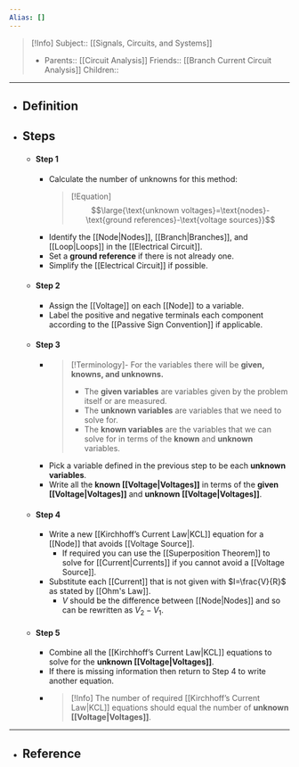 ```yaml
---
Alias: []
---
```

> [!Info]
> Subject:: [[Signals, Circuits, and Systems]]
> - Parents:: [[Circuit Analysis]]
> Friends:: [[Branch Current Circuit Analysis]]
> Children:: 
---
- ## Definition
- ## Steps
	- #### Step 1
		- Calculate the number of unknowns for this method:
		  > [!Equation]
		  > $$\large{\text{unknown voltages}=\text{nodes}-\text{ground references}-\text{voltage sources}}$$
		- Identify the [[Node|Nodes]], [[Branch|Branches]], and [[Loop|Loops]] in the [[Electrical Circuit]].
		- Set a **ground reference** if there is not already one.
		- Simplify the [[Electrical Circuit]] if possible.
	- #### Step 2
		- Assign the [[Voltage]] on each [[Node]] to a variable.
		- Label the positive and negative terminals each component according to the [[Passive Sign Convention]] if applicable.
	- #### Step 3
		- > [!Terminology]-
		  > For the variables there will be **given, knowns, and unknowns.** 
		  > 
		  > - The **given variables** are variables given by the problem itself or are measured.
		  > - The **unknown variables** are variables that we need to solve for.
		  > - The **known variables** are the variables that we can solve for in terms of the **known** and **unknown** variables.
		- Pick a variable defined in the previous step to be each **unknown variables**.
		- Write all the **known [[Voltage|Voltages]]** in terms of the **given [[Voltage|Voltages]]** and **unknown [[Voltage|Voltages]]**.
	- #### Step 4
		- Write a new [[Kirchhoff’s Current Law|KCL]] equation for a [[Node]] that avoids [[Voltage Source]].
			- If required you can use the [[Superposition Theorem]] to solve for [[Current|Currents]] if you cannot avoid a [[Voltage Source]].
		- Substitute each [[Current]] that is not given with $I=\frac{V}{R}$ as stated by [[Ohm's Law]].
			- $V$ should be the difference between [[Node|Nodes]] and so can be rewritten as $V_{2}-V_{1}$.
	- #### Step 5
		- Combine all the [[Kirchhoff’s Current Law|KCL]] equations to solve for the **unknown [[Voltage|Voltages]]**.
		- If there is missing information then return to Step 4 to write another equation.
		- > [!Info]
		  > The number of required [[Kirchhoff’s Current Law|KCL]] equations should equal the number of **unknown [[Voltage|Voltages]]**.
---
- ## Reference